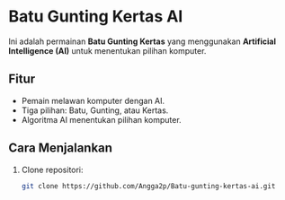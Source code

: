 # Batu Gunting Kertas AI

Ini adalah permainan **Batu Gunting Kertas** yang menggunakan **Artificial Intelligence (AI)** untuk menentukan pilihan komputer.

## Fitur
- Pemain melawan komputer dengan AI.
- Tiga pilihan: Batu, Gunting, atau Kertas.
- Algoritma AI menentukan pilihan komputer.

## Cara Menjalankan
1. Clone repositori:
   ```bash
   git clone https://github.com/Angga2p/Batu-gunting-kertas-ai.git
